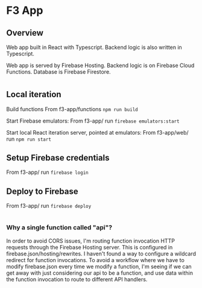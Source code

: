 # F3 App

## Overview
Web app built in React with Typescript.
Backend logic is also written in Typescript.

Web app is served by Firebase Hosting.
Backend logic is on Firebase Cloud Functions.
Database is Firebase Firestore.

#

## Local iteration

Build functions
From f3-app/functions `npm run build`

Start Firebase emulators:
From f3-app/ run `firebase emulators:start`

Start local React iteration server, pointed at emulators:
From f3-app/web/ run `npm run start`


## Setup Firebase credentials
From f3-app/ run `firebase login`

## Deploy to Firebase
From f3-app/ run `firebase deploy`


#

### Why a single function called "api"?
In order to avoid CORS issues, I'm routing function invocation HTTP requests through the Firebase Hosting server.
This is configured in firebase.json/hosting/rewrites.
I haven't found a way to configure a wildcard redirect for function invocations.
To avoid a workflow where we have to modify firebase.json every time we modify a function, I'm seeing if we can get away
with just considering our api to be a function, and use data within the function invocation to route to different API
handlers.

